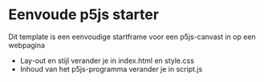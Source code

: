 # Eenvoude p5js starter

Dit template is een eenvoudige startframe voor een p5js-canvast in op een webpagina

- Lay-out en stijl verander je in index.html en style.css
- Inhoud van het p5js-programma verander je in script.js